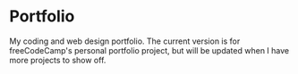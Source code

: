 # Portfolio
My coding and web design portfolio. The current version is for freeCodeCamp's personal portfolio project, but will be updated when I have more projects to show off.